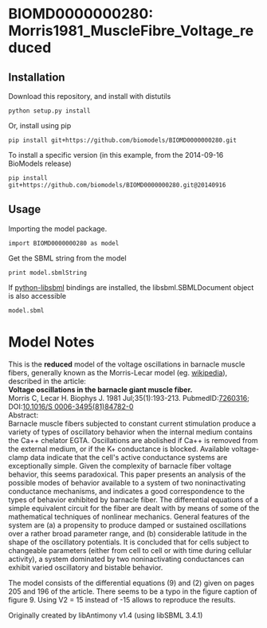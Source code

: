 # BIOMD0000000280: Morris1981_MuscleFibre_Voltage_reduced

## Installation

Download this repository, and install with distutils

`python setup.py install`

Or, install using pip

`pip install git+https://github.com/biomodels/BIOMD0000000280.git`

To install a specific version (in this example, from the 2014-09-16 BioModels release)

`pip install git+https://github.com/biomodels/BIOMD0000000280.git@20140916`

## Usage

Importing the model package.

`import BIOMD0000000280 as model`

Get the SBML string from the model

`print model.sbmlString`

If [python-libsbml](https://pypi.python.org/pypi/python-libsbml) bindings are
installed, the libsbml.SBMLDocument object is also accessible

`model.sbml`


# Model Notes


This is the **reduced** model of the voltage oscillations in barnacle muscle
fibers, generally known as the Morris-Lecar model (eg.
[wikipedia](http://en.wikipedia.org/wiki/Morris%E2%80%93Lecar_model)),
described in the article:  
**Voltage oscillations in the barnacle giant muscle fiber.**   
Morris C, Lecar H. Biophys J. 1981 Jul;35(1):193-213.
PubmedID:[7260316](http://www.ncbi.nlm.nih.gov/pubmed/7260316); DOI:[10.1016/S
0006-3495(81)84782-0](http://dx.doi.org/10.1016/S0006-3495\(81\)84782-0)  
Abstract:  
Barnacle muscle fibers subjected to constant current stimulation produce a
variety of types of oscillatory behavior when the internal medium contains the
Ca++ chelator EGTA. Oscillations are abolished if Ca++ is removed from the
external medium, or if the K+ conductance is blocked. Available voltage-clamp
data indicate that the cell's active conductance systems are exceptionally
simple. Given the complexity of barnacle fiber voltage behavior, this seems
paradoxical. This paper presents an analysis of the possible modes of behavior
available to a system of two noninactivating conductance mechanisms, and
indicates a good correspondence to the types of behavior exhibited by barnacle
fiber. The differential equations of a simple equivalent circuit for the fiber
are dealt with by means of some of the mathematical techniques of nonlinear
mechanics. General features of the system are (a) a propensity to produce
damped or sustained oscillations over a rather broad parameter range, and (b)
considerable latitude in the shape of the oscillatory potentials. It is
concluded that for cells subject to changeable parameters (either from cell to
cell or with time during cellular activity), a system dominated by two
noninactivating conductances can exhibit varied oscillatory and bistable
behavior.

The model consists of the differential equations (9) and (2) given on pages
205 and 196 of the article. There seems to be a typo in the figure caption of
figure 9. Using V2 = 15 instead of -15 allows to reproduce the results.

Originally created by libAntimony v1.4 (using libSBML 3.4.1)


